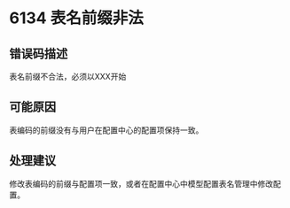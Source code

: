 # 6134 表名前缀非法<a name="dgc_01_271"></a>

## 错误码描述<a name="zh-cn_topic_0000001113999172_se842c39d44ee45e587ca36bb50cf37c7"></a>

表名前缀不合法，必须以XXX开始

## 可能原因<a name="zh-cn_topic_0000001113999172_s658a289c6be04e6d8c6bee691c1aaa2e"></a>

表编码的前缀没有与用户在配置中心的配置项保持一致。

## 处理建议<a name="zh-cn_topic_0000001113999172_section192884102474"></a>

修改表编码的前缀与配置项一致，或者在配置中心中模型配置表名管理中修改配置。

